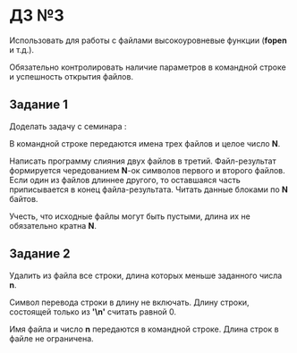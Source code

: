 # ДЗ №3

Использовать для работы с файлами высокоуровневые функции (**fopen** и т.д.).

Обязательно контролировать наличие параметров в командной строке и успешность открытия файлов.

## Задание 1

Доделать задачу с семинара :

В командной строке передаются имена трех файлов и целое число **N**.

Написать программу слияния двух файлов в третий. Файл-результат формируется чередованием **N**-ок символов первого и второго файлов. Если один из файлов длиннее
другого, то оставшаяся часть приписывается в конец файла-результата. Читать данные блоками по **N** байтов.

Учесть, что исходные файлы могут быть пустыми, длина их не обязательно кратна **N**.

## Задание 2

Удалить из файла все строки, длина которых меньше заданного числа **n**.

Символ перевода строки в длину не включать. Длину строки, состоящей только из **'\n'** считать равной 0.

Имя файла и число **n** передаются в командной строке. Длина строк в файле не ограничена.